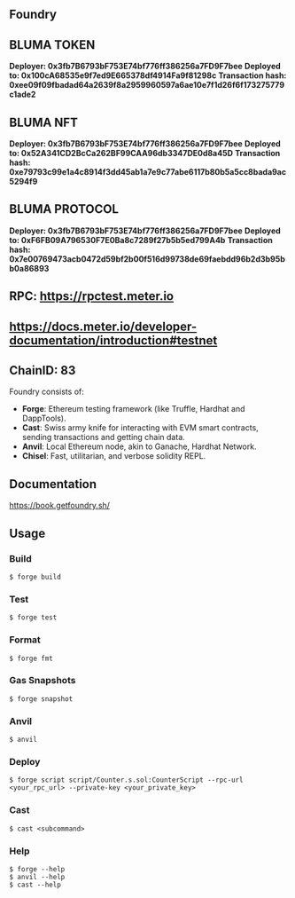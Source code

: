 ## Foundry

## BLUMA TOKEN 
**Deployer: 0x3fb7B6793bF753E74bf776ff386256a7FD9F7bee**
**Deployed to: 0x100cA68535e9f7ed9E665378df4914Fa9f81298c**
**Transaction hash: 0xee09f09fbadad64a2639f8a2959960597a6ae10e7f1d26f6f173275779c1ade2**

## BLUMA NFT 
**Deployer: 0x3fb7B6793bF753E74bf776ff386256a7FD9F7bee**
**Deployed to: 0x52A341CD2BcCa262BF99CAA96db3347DE0d8a45D**
**Transaction hash: 0xe79793c99e1a4c8914f3dd45ab1a7e9c77abe6117b80b5a5cc8bada9ac5294f9**

## BLUMA PROTOCOL
**Deployer: 0x3fb7B6793bF753E74bf776ff386256a7FD9F7bee**
**Deployed to: 0xF6FB09A796530F7E0Ba8c7289f27b5b5ed799A4b**
**Transaction hash: 0x7e00769473acb0472d59bf2b00f516d99738de69faebdd96b2d3b95bb0a86893**

## RPC: https://rpctest.meter.io
## https://docs.meter.io/developer-documentation/introduction#testnet
## ChainID: 83

Foundry consists of:

-   **Forge**: Ethereum testing framework (like Truffle, Hardhat and DappTools).
-   **Cast**: Swiss army knife for interacting with EVM smart contracts, sending transactions and getting chain data.
-   **Anvil**: Local Ethereum node, akin to Ganache, Hardhat Network.
-   **Chisel**: Fast, utilitarian, and verbose solidity REPL.

## Documentation

https://book.getfoundry.sh/

## Usage

### Build


```shell
$ forge build
```

### Test

```shell
$ forge test
```

### Format

```shell
$ forge fmt
```

### Gas Snapshots

```shell
$ forge snapshot
```

### Anvil

```shell
$ anvil
```

### Deploy

```shell
$ forge script script/Counter.s.sol:CounterScript --rpc-url <your_rpc_url> --private-key <your_private_key>
```

### Cast

```shell
$ cast <subcommand>
```

### Help

```shell
$ forge --help
$ anvil --help
$ cast --help
```
